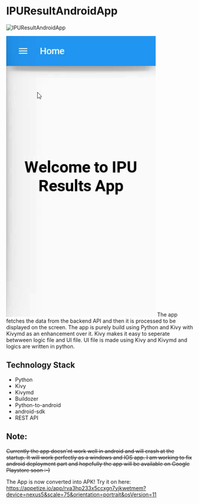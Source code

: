 # IPUResultAndroidApp

![IPUResultAndroidApp](https://socialify.git.ci/kaustubhgupta/IPUResultAndroidApp/image?language=1&theme=Light&stargazers=1&description=1&pulls=1&issues=1&forks=1&owner=1)

![A Demo GIF](demo/demo.gif)
The app fetches the data from the backend API and then it is processed to be displayed on the screen. The app is purely build using Python and Kivy with Kivymd as an enhancement over it. Kivy makes it easy to seperate betwween logic file and UI file. UI file is made using Kivy and Kivymd and logics are written in python.

## Technology Stack
- Python
- Kivy
- Kivymd
- Buildozer
- Python-to-android
- android-sdk
- REST API

## Note:
~~Currently the app doesn'nt work well in android and will crash at the startup. It will work perfectly as a windows and IOS app. I am working to fix android deployment part and hopefully the app will be available on Google Playstore soon :-)~~

The App is now converted into APK! Try it on here:
https://appetize.io/app/rva3hp233x5ccxgn7yjkwetmem?device=nexus5&scale=75&orientation=portrait&osVersion=11
